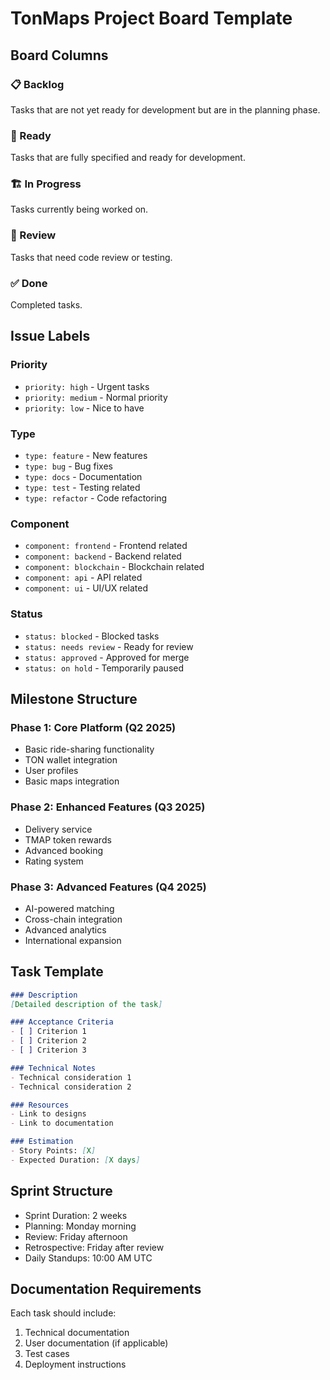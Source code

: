 # TonMaps Project Board Template

## Board Columns

### 📋 Backlog
Tasks that are not yet ready for development but are in the planning phase.

### 🎯 Ready
Tasks that are fully specified and ready for development.

### 🏗️ In Progress
Tasks currently being worked on.

### 👀 Review
Tasks that need code review or testing.

### ✅ Done
Completed tasks.

## Issue Labels

### Priority
- `priority: high` - Urgent tasks
- `priority: medium` - Normal priority
- `priority: low` - Nice to have

### Type
- `type: feature` - New features
- `type: bug` - Bug fixes
- `type: docs` - Documentation
- `type: test` - Testing related
- `type: refactor` - Code refactoring

### Component
- `component: frontend` - Frontend related
- `component: backend` - Backend related
- `component: blockchain` - Blockchain related
- `component: api` - API related
- `component: ui` - UI/UX related

### Status
- `status: blocked` - Blocked tasks
- `status: needs review` - Ready for review
- `status: approved` - Approved for merge
- `status: on hold` - Temporarily paused

## Milestone Structure

### Phase 1: Core Platform (Q2 2025)
- Basic ride-sharing functionality
- TON wallet integration
- User profiles
- Basic maps integration

### Phase 2: Enhanced Features (Q3 2025)
- Delivery service
- TMAP token rewards
- Advanced booking
- Rating system

### Phase 3: Advanced Features (Q4 2025)
- AI-powered matching
- Cross-chain integration
- Advanced analytics
- International expansion

## Task Template

```markdown
### Description
[Detailed description of the task]

### Acceptance Criteria
- [ ] Criterion 1
- [ ] Criterion 2
- [ ] Criterion 3

### Technical Notes
- Technical consideration 1
- Technical consideration 2

### Resources
- Link to designs
- Link to documentation

### Estimation
- Story Points: [X]
- Expected Duration: [X days]
```

## Sprint Structure

- Sprint Duration: 2 weeks
- Planning: Monday morning
- Review: Friday afternoon
- Retrospective: Friday after review
- Daily Standups: 10:00 AM UTC

## Documentation Requirements

Each task should include:
1. Technical documentation
2. User documentation (if applicable)
3. Test cases
4. Deployment instructions
